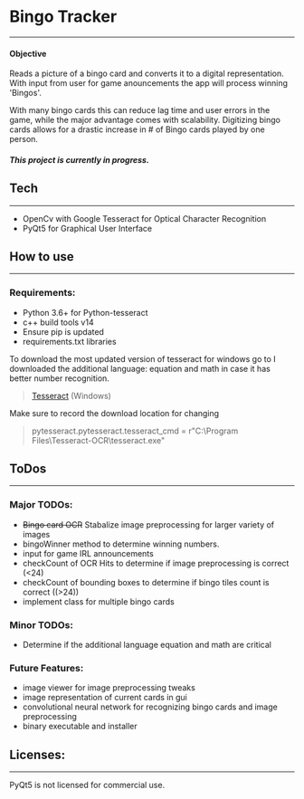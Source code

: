 # Bingo Tracker 
***
#### Objective
Reads a picture of a bingo card and converts it to a digital representation. With input from user for game 
anouncements the app will process winning 'Bingos'. 

 With many bingo cards this can reduce lag time and user errors in the game, while the major advantage comes with scalability. Digitizing bingo cards allows for a drastic increase in # of Bingo cards played by one person.

##### This project is currently in progress.

## Tech
***
- OpenCv with Google Tesseract for Optical Character Recognition
- PyQt5 for Graphical User Interface

## How to use
***

### Requirements:
- Python 3.6+ for Python-tesseract  
- c++ build tools v14
- Ensure pip is updated
- requirements.txt libraries

To download the most updated version of tesseract for windows go to I downloaded the additional language: equation and math in case it has better number recognition.
> [Tesseract](https://github.com/UB-Mannheim/tesseract/wiki) (Windows)

Make sure to record the download location for changing 
> pytesseract.pytesseract.tesseract_cmd = r"C:\Program Files\Tesseract-OCR\tesseract.exe"


## ToDos
***
### Major TODOs:
- ~~Bingo card OCR~~ Stabalize image preprocessing for larger variety of images
- bingoWinner method to determine winning numbers.
- input for game IRL announcements
- checkCount of OCR Hits to determine if image preprocessing is correct (<24)
- checkCount of bounding boxes to determine if bingo tiles count is correct ((>24))
- implement class for multiple bingo cards

### Minor TODOs:
- Determine if the additional language equation and math are critical

### Future Features:
- image viewer for image preprocessing tweaks
- image representation of current cards in gui
- convolutional neural network for recognizing bingo cards and image preprocessing
- binary executable and installer



## Licenses:
***
PyQt5 is not licensed for commercial use.